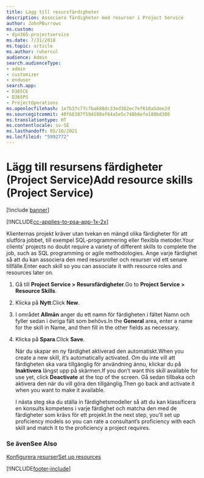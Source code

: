 ```yaml
---
title: Lägg till resursfärdigheter
description: Associera färdigheter med resurser i Project Service
author: JohnPBurrows
ms.custom:
- dyn365-projectservice
ms.date: 7/31/2018
ms.topic: article
ms.author: ruhercul
audience: Admin
search.audienceType:
- admin
- customizer
- enduser
search.app:
- D365CE
- D365PS
- ProjectOperations
ms.openlocfilehash: 1e7b37c77c7ba688dc33ed382ec7ef610a5dee2d
ms.sourcegitcommit: 40f68387f594180af64a5e5c748b6efa188bd300
ms.translationtype: HT
ms.contentlocale: sv-SE
ms.lasthandoff: 05/10/2021
ms.locfileid: "5992772"
---
```

# <a name="add-resource-skills-project-service"></a><span data-ttu-id="42a03-103">Lägg till resursens färdigheter (Project Service)</span><span class="sxs-lookup"><span data-stu-id="42a03-103">Add resource skills (Project Service)</span></span>

[!include [banner](../includes/psa-now-project-operations.md)]

[!INCLUDE[cc-applies-to-psa-app-1x-2x](../includes/cc-applies-to-psa-app-1x-2x.md)]

<span data-ttu-id="42a03-104">Klienternas projekt kräver utan tvekan en mängd olika färdigheter för att slutföra jobbet, till exempel SQL-programmering eller flexibla metoder.</span><span class="sxs-lookup"><span data-stu-id="42a03-104">Your clients’ projects no doubt require a variety of different skills to complete the job, such as SQL programming or agile methodologies.</span></span> <span data-ttu-id="42a03-105">Ange varje färdighet så att du kan associera den med resursroller och resurser vid ett senare tillfälle.</span><span class="sxs-lookup"><span data-stu-id="42a03-105">Enter each skill so you can associate it with resource roles and resources later on.</span></span>  
  
1. <span data-ttu-id="42a03-106">Gå till **Project Service > Resursfärdigheter**.</span><span class="sxs-lookup"><span data-stu-id="42a03-106">Go to **Project Service > Resource Skills**.</span></span>  
  
2. <span data-ttu-id="42a03-107">Klicka på **Nytt**.</span><span class="sxs-lookup"><span data-stu-id="42a03-107">Click **New**.</span></span>  
  
3. <span data-ttu-id="42a03-108">I området **Allmän** anger du ett namn för färdigheten i fältet Namn och fyller sedan i övriga fält som behövs.</span><span class="sxs-lookup"><span data-stu-id="42a03-108">In the **General** area, enter a name for the skill in Name, and then fill in the other fields as necessary.</span></span>  
  
4. <span data-ttu-id="42a03-109">Klicka på **Spara**.</span><span class="sxs-lookup"><span data-stu-id="42a03-109">Click **Save**.</span></span>  
  
   <span data-ttu-id="42a03-110">När du skapar en ny färdighet aktiverad den automatiskt.</span><span class="sxs-lookup"><span data-stu-id="42a03-110">When you create a new skill, it’s automatically activated.</span></span> <span data-ttu-id="42a03-111">Om du inte vill att färdigheten ska vara tillgänglig för användning ännu, klickar du på **Inaktivera** längst upp på skärmen.</span><span class="sxs-lookup"><span data-stu-id="42a03-111">If you don’t want this skill available for use yet, click **Deactivate** at the top of the screen.</span></span> <span data-ttu-id="42a03-112">Gå sedan tillbaka och aktivera den när du vill göra den tillgänglig.</span><span class="sxs-lookup"><span data-stu-id="42a03-112">Then go back and activate it when you want to make it available.</span></span>  
  
   <span data-ttu-id="42a03-113">I nästa steg ska du ställa in färdighetsmodeller så att du kan klassificera en konsults kompetens i varje färdighet och matcha den med de färdigheter som krävs för ett projekt.</span><span class="sxs-lookup"><span data-stu-id="42a03-113">In the next step, you’ll set up proficiency models so you can rate a consultant’s proficiency with each skill and match it to the proficiency a project requires.</span></span>  
  
### <a name="see-also"></a><span data-ttu-id="42a03-114">Se även</span><span class="sxs-lookup"><span data-stu-id="42a03-114">See Also</span></span>  
 [<span data-ttu-id="42a03-115">Konfigurera resurser</span><span class="sxs-lookup"><span data-stu-id="42a03-115">Set up resources</span></span>](../psa/set-up-resources.md)


[!INCLUDE[footer-include](../includes/footer-banner.md)]